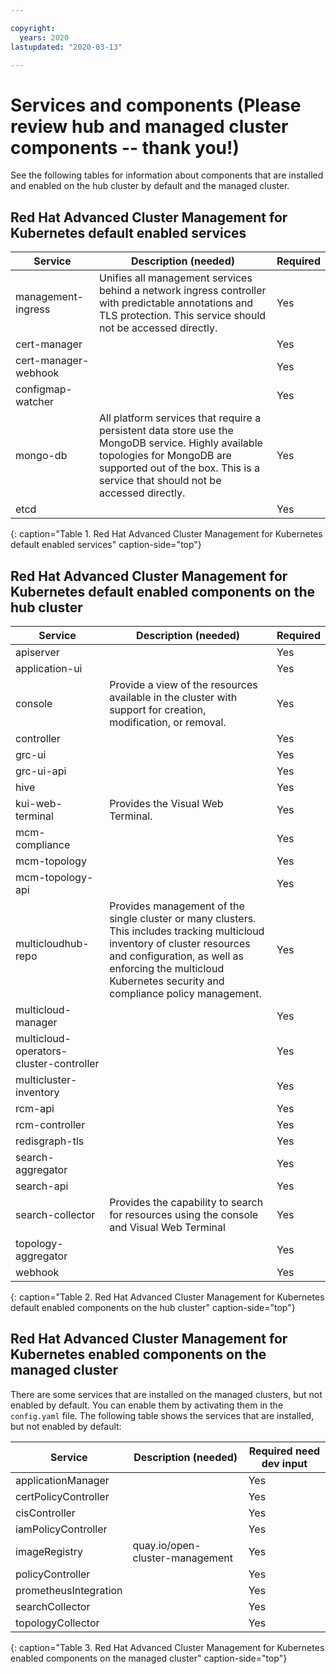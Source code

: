 ```yaml
---

copyright:
  years: 2020
lastupdated: "2020-03-13"

---
```


# Services and components (Please review hub and managed cluster components -- thank you!)

See the following tables for information about components that are installed and enabled on the hub cluster by default and the managed cluster.

## Red Hat Advanced Cluster Management for Kubernetes default enabled services

|Service|Description (needed)|Required|
|--------|-----------|-------------------|
|management-ingress|Unifies all management services behind a network ingress controller with predictable annotations and TLS protection. This service should not be accessed directly.|Yes|
|cert-manager||Yes|
|cert-manager-webhook||Yes|
|configmap-watcher||Yes|
|mongo-db|All platform services that require a persistent data store use the MongoDB service. Highly available topologies for MongoDB are supported out of the box. This is a service that should not be accessed directly.|Yes|
|etcd||Yes|
{: caption="Table 1. Red Hat Advanced Cluster Management for Kubernetes default enabled services" caption-side="top"}

## Red Hat Advanced Cluster Management for Kubernetes default enabled components on the hub cluster

|Service|Description (needed)|Required|
|--------|-----------|---------------------|
|apiserver||Yes|
|application-ui||Yes|
|console|Provide a view of the resources available in the cluster with support for creation, modification, or removal.|Yes|
|controller||Yes|
|grc-ui||Yes|
|grc-ui-api||Yes|
|hive||Yes|
|kui-web-terminal|Provides the Visual Web Terminal.|Yes|
|mcm-compliance||Yes|
|mcm-topology||Yes|
|mcm-topology-api||Yes|
|multicloudhub-repo|Provides management of the single cluster or many clusters. This includes tracking multicloud inventory of cluster resources and configuration, as well as enforcing the multicloud Kubernetes security and compliance policy management.|Yes|
|multicloud-manager||Yes|
|multicloud-operators-cluster-controller||Yes|
|multicluster-inventory||Yes|
|rcm-api||Yes|
|rcm-controller||Yes|
|redisgraph-tls||Yes|
|search-aggregator||Yes|
|search-api||Yes|
|search-collector|Provides the capability to search for resources using the console and Visual Web Terminal |Yes|
|topology-aggregator||Yes|
|webhook||Yes|
{: caption="Table 2. Red Hat Advanced Cluster Management for Kubernetes default enabled components on the hub cluster" caption-side="top"}

## Red Hat Advanced Cluster Management for Kubernetes enabled components on the managed cluster

There are some services that are installed on the managed clusters, but not enabled by default. You can enable them by activating them in the `config.yaml` file. The following table shows the services that are installed, but not enabled by default:

|Service|Description (needed)|Required need dev input|
|--------|-----------|-------------------|
|applicationManager||Yes|
|certPolicyController||Yes|
|cisController||Yes|
|iamPolicyController||Yes|
|imageRegistry|quay.io/open-cluster-management|Yes|
|policyController||Yes|
|prometheusIntegration||Yes|
|searchCollector||Yes|
|topologyCollector||Yes|
{: caption="Table 3. Red Hat Advanced Cluster Management for Kubernetes enabled components on the managed cluster" caption-side="top"}
